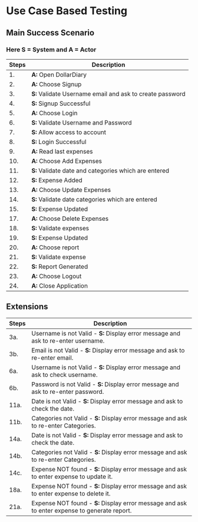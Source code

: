 # Use Case Based Testing

## Main Success Scenario
### Here S = System and A = Actor 
| Steps | Description                                         |
|-------|-----------------------------------------------------|
| 1.    | **A:** Open DollarDiary                             |
| 2.    | **A:** Choose Signup                                |
| 3.    | **S:** Validate Username email and ask to create password |
| 4.    | **S:** Signup Successful                            |
| 5.    | **A:** Choose Login                                 |
| 6.    | **S:** Validate Username and Password               |
| 7.    | **S:** Allow access to account                      |
| 8.    | **S:** Login Successful                             |
| 9.    | **A:** Read last expenses                           |
| 10.   | **A:** Choose Add Expenses                          |
| 11.   | **S:** Validate date and categories which are entered |
| 12.   | **S:** Expense Added                                |
| 13.   | **A:** Choose Update Expenses                       |
| 14.   | **S:** Validate date categories which are entered   |
| 15.   | **S:** Expense Updated                              |
| 17.   | **A:** Choose Delete Expenses                       |
| 18.   | **S:** Validate expenses                            |
| 19.   | **S:** Expense Updated                              |
| 20.   | **A:** Choose report                                |
| 21.   | **S:** Validate expense                             |
| 22.   | **S:** Report Generated                             |
| 23.   | **A:** Choose Logout                                |
| 24.   | **A:** Close Application                            |

## Extensions

| Steps | Description                                                                 |
|-------|-----------------------------------------------------------------------------|
| 3a.   | Username is not Valid - **S:** Display error message and ask to re-enter username. |
| 3b.   | Email is not Valid - **S:** Display error message and ask to re-enter email.       |
| 6a.   | Username is not Valid - **S:** Display error message and ask to check username.    |
| 6b.   | Password is not Valid - **S:** Display error message and ask to re-enter password. |
| 11a.  | Date is not Valid - **S:** Display error message and ask to check the date.        |
| 11b.  | Categories not Valid - **S:** Display error message and ask to re-enter Categories.|
| 14a.  | Date is not Valid - **S:** Display error message and ask to check the date.        |
| 14b.  | Categories not Valid - **S:** Display error message and ask to re-enter Categories.|
| 14c.  | Expense NOT found - **S:** Display error message and ask to enter expense to update it.|
| 18a.  | Expense NOT found - **S:** Display error message and ask to enter expense to delete it.|
| 21a.  | Expense NOT found - **S:** Display error message and ask to enter expense to generate report.|
